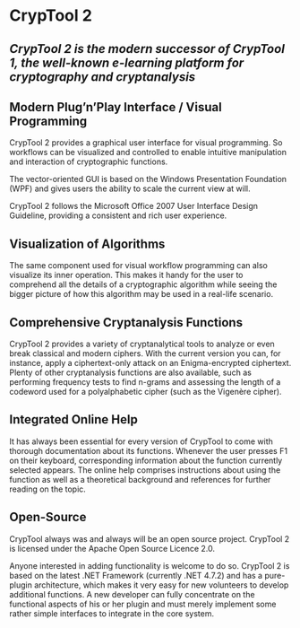# CrypTool 2 
## _CrypTool 2 is the modern successor of CrypTool 1, the well-known e-learning platform for cryptography and cryptanalysis_

## Modern Plug’n’Play Interface / Visual Programming

CrypTool 2 provides a graphical user interface for visual programming. So workflows can be visualized and controlled to enable intuitive manipulation and interaction of cryptographic functions.

The vector-oriented GUI is based on the Windows Presentation Foundation (WPF) and gives users the ability to scale the current view at will.

CrypTool 2 follows the Microsoft Office 2007 User Interface Design Guideline, providing a consistent and rich user experience.

## Visualization of Algorithms

The same component used for visual workflow programming can also visualize its inner operation. This makes it handy for the user to comprehend all the details of a cryptographic algorithm while seeing the bigger picture of how this algorithm may be used in a real-life scenario.

## Comprehensive Cryptanalysis Functions

CrypTool 2 provides a variety of cryptanalytical tools to analyze or even break classical and modern ciphers. With the current version you can, for instance, apply a ciphertext-only attack on an Enigma-encrypted ciphertext. Plenty of other cryptanalysis functions are also available, such as performing frequency tests to find n-grams and assessing the length of a codeword used for a polyalphabetic cipher (such as the Vigenère cipher).

## Integrated Online Help

It has always been essential for every version of CrypTool to come with thorough documentation about its functions. Whenever the user presses F1 on their keyboard, corresponding information about the function currently selected appears. The online help comprises instructions about using the function as well as a theoretical background and references for further reading on the topic.

## Open-Source

CrypTool always was and always will be an open source project. CrypTool 2 is licensed under the Apache Open Source Licence 2.0.

Anyone interested in adding functionality is welcome to do so. CrypTool 2 is based on the latest .NET Framework (currently .NET 4.7.2) and has a pure-plugin architecture, which makes it very easy for new volunteers to develop additional functions. A new developer can fully concentrate on the functional aspects of his or her plugin and must merely implement some rather simple interfaces to integrate in the core system.
